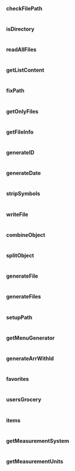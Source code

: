 #### checkFilePath

```

```

#### isDirectory

```

```

#### readAllFiles

```

```

#### getListContent

```

```

#### fixPath

```

```

#### getOnlyFiles

```

```

#### getFileInfo

```

```

#### generateID

```

```

#### generateDate

```

```

#### stripSymbols

```

```

#### writeFile

```

```

#### combineObject

```

```

#### splitObject

```

```

#### generateFile

```

```

#### generateFiles

```

```

#### setupPath

```

```

#### getMenuGenerator

```

```

#### generateArrWithId

```

```

#### favorites

```

```

#### usersGrocery

```

```

#### items

```

```

#### getMeasurementSystem

```

```

#### getMeasurementUnits

```

```
